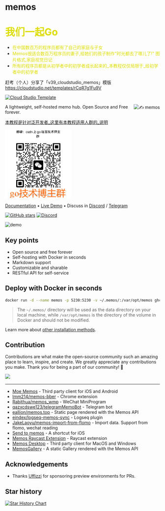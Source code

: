 # memos

# <font color="#dddd00" size="6">我们一起Go</font><br /> 

- <font color="#dddd00">在中国数百万的程序员都有了自己的家庭与子女</font><br /> 
- <font color="#dddd00">Memos很适合数百万程序员的妻子,给她们的孩子制作\"时光都去了哪儿了!\" 图片格式,家庭视觉日记</font><br /> 
- <font color="#dddd00">所有的程序员都是从初学者中的初学者成长起来的_本教程仅仅局限于_给初学者中的初学者</font><br /> 

赶考（个人）分享了「v39_cloudstudio_memos」模版 https://cloudstudio.net/templates/rCqR7g1Fu9V

[![Cloud Studio Template](https://cs-res.codehub.cn/common/assets/icon-badge.svg)](https://cloudstudio.net/templates/rCqR7g1Fu9V)


<img height="72px" src="https://usememos.com/logo.webp" alt="✍️ memos" align="right" />


A lightweight, self-hosted memo hub. Open Source and Free forever.

[本教程是针对泛开发者_这里有本教程适用人群的_说明](./Makefile)

![cloudstudio爱好者技术微信群](.tours/d22_wechatgroup_code.png)

<!-- 下面是在线编辑图片 -->
<!-- https://www.iloveimg.com/zh-cn/photo-editor -->

<a href="https://usememos.com/docs">Documentation</a> •
<a href="https://demo.usememos.com/">Live Demo</a> •
Discuss in <a href="https://discord.gg/tfPJa4UmAv">Discord</a> / <a href="https://t.me/+-_tNF1k70UU4ZTc9">Telegram</a>

<p>
  <a href="https://github.com/usememos/memos/stargazers"><img alt="GitHub stars" src="https://img.shields.io/github/stars/usememos/memos?logo=github" /></a>
  <a href="https://discord.gg/tfPJa4UmAv"><img alt="Discord" src="https://img.shields.io/badge/discord-chat-5865f2?logo=discord&logoColor=f5f5f5" /></a>
</p>

![demo](https://usememos.com/demo.webp)

## Key points

- Open source and free forever
- Self-hosting with Docker in seconds
- Markdown support
- Customizable and sharable
- RESTful API for self-service

## Deploy with Docker in seconds

```bash
docker run -d --name memos -p 5230:5230 -v ~/.memos/:/var/opt/memos ghcr.io/usememos/memos:latest
```

> The `~/.memos/` directory will be used as the data directory on your local machine, while `/var/opt/memos` is the directory of the volume in Docker and should not be modified.

Learn more about [other installation methods](https://usememos.com/docs#installation).

## Contribution

Contributions are what make the open-source community such an amazing place to learn, inspire, and create. We greatly appreciate any contributions you make. Thank you for being a part of our community! 🥰

<a href="https://github.com/usememos/memos/graphs/contributors">
  <img src="https://contrib.rocks/image?repo=usememos/memos" />
</a>

---

- [Moe Memos](https://memos.moe/) - Third party client for iOS and Android
- [lmm214/memos-bber](https://github.com/lmm214/memos-bber) - Chrome extension
- [Rabithua/memos_wmp](https://github.com/Rabithua/memos_wmp) - WeChat MiniProgram
- [qazxcdswe123/telegramMemoBot](https://github.com/qazxcdswe123/telegramMemoBot) - Telegram bot
- [eallion/memos.top](https://github.com/eallion/memos.top) - Static page rendered with the Memos API
- [eindex/logseq-memos-sync](https://github.com/EINDEX/logseq-memos-sync) - Logseq plugin
- [JakeLaoyu/memos-import-from-flomo](https://github.com/JakeLaoyu/memos-import-from-flomo) - Import data. Support from flomo, wechat reading
- [Send to memos](https://sharecuts.cn/shortcut/12640) - A shortcut for iOS
- [Memos Raycast Extension](https://www.raycast.com/JakeYu/memos) - Raycast extension
- [Memos Desktop](https://github.com/xudaolong/memos-desktop) - Third party client for MacOS and Windows
- [MemosGallery](https://github.com/BarryYangi/MemosGallery) - A static Gallery rendered with the Memos API

## Acknowledgements

- Thanks [Uffizzi](https://www.uffizzi.com/) for sponsoring preview environments for PRs.

## Star history

[![Star History Chart](https://api.star-history.com/svg?repos=usememos/memos&type=Date)](https://star-history.com/#usememos/memos&Date)
